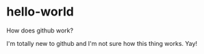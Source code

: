 # hello-world
How does github work?

I'm totally new to github and I'm not sure how this thing works. Yay!
